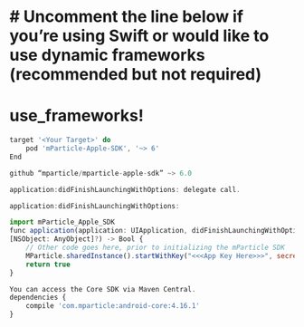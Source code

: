 # # Uncomment the line below if you’re using Swift or would like to use dynamic frameworks (recommended but not required)
# use_frameworks!
```javascript
target '<Your Target>' do
    pod 'mParticle-Apple-SDK', '~> 6'
End
```
```javascript
github “mparticle/mparticle-apple-sdk” ~> 6.0
```

```javascript
application:didFinishLaunchingWithOptions: delegate call.
```

```javascript
application:didFinishLaunchingWithOptions:
```

```javascript
import mParticle_Apple_SDK
func application(application: UIApplication, didFinishLaunchingWithOptions launchOptions:
[NSObject: AnyObject]?) -> Bool {
    // Other code goes here, prior to initializing the mParticle SDK
    MParticle.sharedInstance().startWithKey("<<<App Key Here>>>", secret:"<<<App Secret Here>>>")
    return true
}
```

```javascript
You can access the Core SDK via Maven Central.
dependencies {
    compile 'com.mparticle:android-core:4.16.1'
}
```
